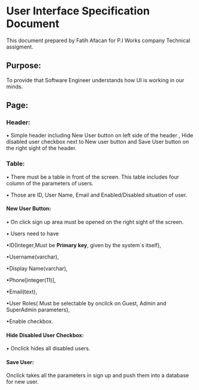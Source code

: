 <h1> User Interface Specification Document </h1>
<p> This document prepared by Fatih Afacan for P.I Works company Technical assigment. </p>
<h2> Purpose: </h2>
<p> To provide that Software Engineer understands how UI is working in our minds. </p>
<h2> Page:</2>
<h3> Header:</h3>
<p>• Simple header including New User button on left side of the header , Hide disabled user checkbox next to New user button and Save User button on the right sight of the header. </p>
<h3> Table:</h3>
<p>• There must be a table in front of the screen. This table includes four column of the parameters of users.</p>
<p>• Those are ID, User Name, Email and Enabled/Disabled situation of user.</p>
<h4> New User Button:</h4>
<p>• On click sign up area must be opened on the right sight of the screen.</p>
<p>• Users need to have </p>
<p>•ID(Integer,Must be <strong>Primary key</strong>, given by the system`s itself), </p>
<p>•Username(varchar), </p>
<p>•Display Name(varchar), </p>
<p>•Phone[integer(11)], </p>
<p>•Email(text), </p>
<p>•User Roles( Must be selectable by onclick on Guest, Admin and SuperAdmin parameters), </p>
<p>•Enable checkbox.</p>
<h4> Hide Disabled User Checkbox: </h4>
<p>• Onclick hides all disabled users. </p>
<h4> Save User:</h4>
<p> Onclick takes all the parameters in sign up and push them into a database for new user. </p>
